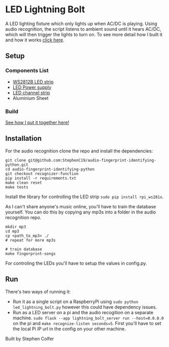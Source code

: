 # LED Lightning Bolt
A LED lighting fixture which only lights up when AC/DC is playing. Using audio recognition, the script listens to ambient sound until it hears AC/DC, which will then trigger the lights to turn on. To see more detail how I built it and how it works [click here](https://youtu.be/E8X9B-ofx_M).

## Setup

### Components List
* [WS2812B LED strip](https://amzn.eu/d/2JC9MnN)
* [LED Power supply](https://amzn.eu/d/7orh0QY)
* [LED channel strip](https://amzn.eu/d/2Hze9Lk)
* Aluminium Sheet

### Build
[See how I put it together here!](https://youtu.be/E8X9B-ofx_M)

## Installation
For the audio recognition clone the repo and install the dependencies:
```
git clone git@github.com:StephenC19/audio-fingerprint-identifying-python.git
cd audio-fingerprint-identifying-python
git checkout recognizer-function
pip install -r requirements.txt
make clean reset
make tests
```

Install the library for controlling the LED strip `sudo pip install rpi_ws281x`.

As I can't share anyone's music online, you'll have to train the database yourself. You can do this by copying any mp3s into a folder in the audio recognition repo.

```
mkdir mp3
cd mp3
cp <path_to_mp3> ./
# repeat for more mp3s

# train database
make fingerprint-songs
```

For controling the LEDs you'll have to setup the values in config.py.

## Run
There's two ways of running it:
- Run it as a single script on a RaspberryPi using `sudo python led_lightning_bolt.py` however this could have dependency issues.
- Run as a LED server on a pi and the audio recogition on a separate machine. `sudo flask --app lightning_bolt_server run --host=0.0.0.0` on the pi and `make recognize-listen seconds=5`. First you'll have to set the local Pi IP url in the config on your other machine.

Built by Stephen Colfer
